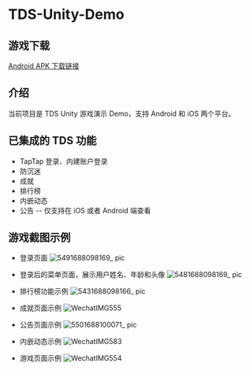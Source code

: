 # TDS-Unity-Demo

## 游戏下载

[Android APK 下载链接](https://capacity-files.lcfile.com/VMc8FhkI3dl39Pol4G5ULR4N0BID6gL0/release.apk)

## 介绍
当前项目是 TDS Unity 游戏演示 Demo，支持 Android 和 iOS 两个平台。

## 已集成的 TDS 功能
* TapTap 登录、内建账户登录
* 防沉迷
* 成就
* 排行榜
* 内嵌动态
* 公告 -- 仅支持在 iOS 或者 Android 端查看

## 游戏截图示例

* 登录页面
![5491688098169_ pic](https://github.com/taptap/TDS-Unity-Demo/assets/11917002/3e5dafea-ab47-42f8-9146-7551e816f253)

* 登录后的菜单页面，展示用户姓名、年龄和头像
![5481688098169_ pic](https://github.com/taptap/TDS-Unity-Demo/assets/11917002/8dd837ba-f323-4ed5-8405-3f6992b4057c)

* 排行榜功能示例
![5431688098166_ pic](https://github.com/taptap/TDS-Unity-Demo/assets/11917002/3febf13b-af83-46d4-883c-60b73fa15c95)

* 成就页面示例
![WechatIMG555](https://github.com/taptap/TDS-Unity-Demo/assets/11917002/32290d2c-b61f-407c-a326-2d27cc3e40d9)

* 公告页面示例
![5501688100071_ pic](https://github.com/taptap/TDS-Unity-Demo/assets/11917002/9c7b3624-dad0-4462-a692-fc8ebdd87924)

* 内嵌动态示例
![WechatIMG583](https://github.com/taptap/TDS-Unity-Demo/assets/11917002/39b206ca-a4d8-4e5b-877e-c3a9397cb0fe)

* 游戏页面示例
![WechatIMG554](https://github.com/taptap/TDS-Unity-Demo/assets/11917002/0075f583-2a91-4bd7-8cb0-4f0f18ec9c54)



